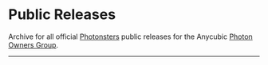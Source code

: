 # Public Releases
Archive for all official [Photonsters](https://www.facebook.com/Photonsters) public releases for the Anycubic [Photon Owners Group](https://www.facebook.com/groups/1194619320682708?). 

---
